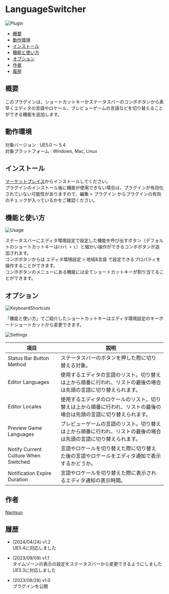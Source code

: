 # LanguageSwitcher

![Plugin](https://github.com/Naotsun19B/LanguageSwitcher-Document/assets/51815450/3f38268d-30ed-4f2f-a2f4-e269f056a2b8)

<!--ts-->
* [概要](#概要)
* [動作環境](#動作環境)
* [インストール](#インストール)
* [機能と使い方](#機能と使い方)
* [オプション](#オプション)
* [作者](#作者)
* [履歴](#履歴)
<!--te-->

## 概要

このプラグインは、ショートカットキーかステータスバーのコンボボタンから素早くエディタの言語やロケール、プレビューゲームの言語などを切り替えることができる機能を追加します。  

## 動作環境

対象バージョン : UE5.0 ～ 5.4    
対象プラットフォーム : Windows, Mac, Linux

## インストール

[マーケットプレイス](https://www.unrealengine.com/marketplace/ja/product/5e10055a95f34b609c7afe072a5379ab)からインストールしてください。  
プラグインのインストール後に機能が使用できない場合は、プラグインが有効化されていない可能性がありますので、編集 > プラグイン からプラグインの有効のチェックが入っているかをご確認ください。

## 機能と使い方

![Usage](https://github.com/Naotsun19B/LanguageSwitcher-Document/assets/51815450/580528b1-5762-412b-bcd0-a7015cfaf9ad)

ステータスバーにエディタ環境設定で設定した機能を呼び出すボタン（デフォルトのショートカットキーは`Ctrl + L`）と細かい操作ができるコンボボタンが追加されます。  
コンボボタンからは エディタ環境設定 > 地域&言語 で設定できるプロパティを操作することができます。  
コンボボタンのメニューにある機能には全てショートカットキーが割り当てることができます。  

## オプション

![KeyboardShortcuts](https://github.com/Naotsun19B/LanguageSwitcher-Document/assets/51815450/fb5ba448-2d07-4e76-b19d-1748eef83fab)

「機能と使い方」でご紹介したショートカットキーはエディタ環境設定のキーボードショートカットから変更できます。

![Settings](https://github.com/Naotsun19B/LanguageSwitcher-Document/assets/51815450/989f2088-9326-4861-a607-01622b1aa339)

| **項目**                               | **説明**                                                              |
|--------------------------------------|---------------------------------------------------------------------|
| Status Bar Button Method             | ステータスバーのボタンを押した際に切り替える対象。                                           |
| Editor Languages                     | 使用するエディタの言語のリスト。切り替えは上から順番に行われ、リストの最後の場合は先頭の言語に切り替えられます。            |
| Editor Locales                       | 使用するエディタのロケールのリスト。切り替えは上から順番に行われ、リストの最後の場合は先頭の言語に切り替えられます。          |
| Preview Game Languages               | プレビューゲームの言語のリスト。切り替えは上から順番に行われ、リストの最後の場合は先頭の言語に切り替えられます。            |
| Notify Current Culture When Switched | 言語やロケールを切り替えた際に切り替えた後の言語やロケールをエディタ通知で表示するかどうか。                      |
| Notification Expire Duration         | 言語やロケールを切り替えた際に表示されるエディタ通知の表示時間。                                    |

## 作者

[Naotsun](https://twitter.com/Naotsun_UE)

## 履歴

- (2024/04/24) v1.2   
  UE5.4に対応しました  

- (2023/09/09) v1.1   
  タイムゾーンの表示の設定をステータスバーから変更できるようにしました  
  UE5.3に対応しました  

- (2023/08/28) v1.0   
  プラグインを公開
